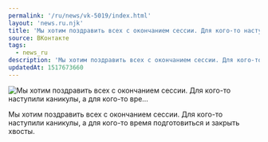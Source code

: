 ```yaml
---
permalink: '/ru/news/vk-5019/index.html'
layout: 'news.ru.njk'
title: 'Мы хотим поздравить всех с окончанием сессии. Для кого-то наступили каникулы, а для кого-то вре'
source: ВКонтакте
tags:
  - news_ru
description: 'Мы хотим поздравить всех с окончанием сессии. Для кого-то наступили каникулы, а для кого-то вре…'
updatedAt: 1517673660
---
```

![Мы хотим поздравить всех с окончанием сессии. Для кого-то наступили каникулы, а для кого-то вре…](https://sun9-69.userapi.com/impf/c834104/v834104570/a843c/iS7ePl0gJwU.jpg?size=1280x664&quality=96&sign=297e7882cafeeeeb4989d27ecc59d85e&c_uniq_tag=a1K9jN6tYgFS3UVN1WLob7pzGjtUfuSwBs8nzZWD5MI&type=album)

Мы хотим поздравить всех с окончанием сессии. Для кого-то наступили каникулы, а для кого-то время подготовиться и закрыть хвосты.
